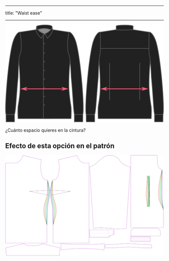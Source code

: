 - - -
title: "Waist ease"
- - -

![Holgura de cintura](waistease.svg)

¿Cuánto espacio quieres en la cintura?

## Efecto de esta opción en el patrón

![Esta imagen muestra el efecto de esta opción superponiendo varias variantes que tienen un valor diferente para esta opción](simone_waistease_sample.svg "Efecto de esta opción en el patrón")
